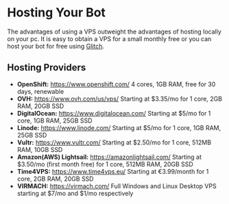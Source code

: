 # Hosting Your Bot

The advantages of using a VPS outweight the advantages of hosting locally on your pc. It is easy to obtain a VPS for a small monthly free or you can host your bot for free using [Glitch](https://glitch.com).

## Hosting Providers

- **OpenShift:** https://www.openshift.com/
    4 cores, 1GB RAM, free for 30 days, renewable
- **OVH:** https://www.ovh.com/us/vps/
    Starting at $3.35/mo for 1 core, 2GB RAM, 20GB SSD
- **DigitalOcean:** https://www.digitalocean.com/
    Starting at $5/mo for 1 core, 1GB RAM, 25GB SSD
- **Linode:** https://www.linode.com/
    Starting at $5/mo for 1 core, 1GB RAM, 25GB SSD
- **Vultr:** https://www.vultr.com/
    Starting at $2.50/mo for 1 core, 512MB RAM, 10GB SSD
- **Amazon(AWS) Lightsail:** https://amazonlightsail.com/
    Starting at $3.50/mo (first month free) for 1 core, 512MB RAM, 20GB SSD
- **Time4VPS:** https://www.time4vps.eu/
    Starting at €3.99/month for 1 core, 2GB RAM, 20GB SSD
- **VIRMACH:** https://virmach.com/
    Full Windows and Linux Desktop VPS starting at $7/mo and $1/mo respectively

